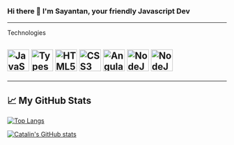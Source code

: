 ### Hi there 👋 I'm Sayantan, your friendly Javascript Dev

---

Technologies

<img src="https://www.flaticon.com/free-icon/java-script_721671?term=javascript+logo&page=1&position=6&origin=tag&related_id=721671" alt="JavaScript Logo" width="50" height="50"/> <img src="https://cdn.worldvectorlogo.com/logos/typescript.svg" alt="Typescript Logo" width="50" height="50"/> <img src="https://cdn.worldvectorlogo.com/logos/html5.svg" alt="HTML5 Logo" width="50" height="50"/> <img src="https://cdn.worldvectorlogo.com/logos/css3.svg" alt="CSS3 Logo" width="50" height="50"/> <img src="https://cdn.worldvectorlogo.com/logos/angular-icon-1.svg" alt="Angular Logo" width="50" height="50"/> <img src="https://cdn.worldvectorlogo.com/logos/react-2.svg" alt="NodeJs Logo" width="50" height="50"/> <img src="https://cdn.worldvectorlogo.com/logos/nodejs-2.svg" alt="NodeJs Logo" width="50" height="50"/>
---

---

## &#x1f4c8; My GitHub Stats

[![Top Langs](https://github-readme-stats.vercel.app/api/top-langs/?username=Ishanz23&hide=java,html,css&theme=radical)](https://github.com/Ishanz23/github-readme-stats)

[![Catalin's GitHub stats](https://github-readme-stats.vercel.app/api?username=Ishanz23&theme=radical)](https://github.com/Ishanz23/github-readme-stats)
